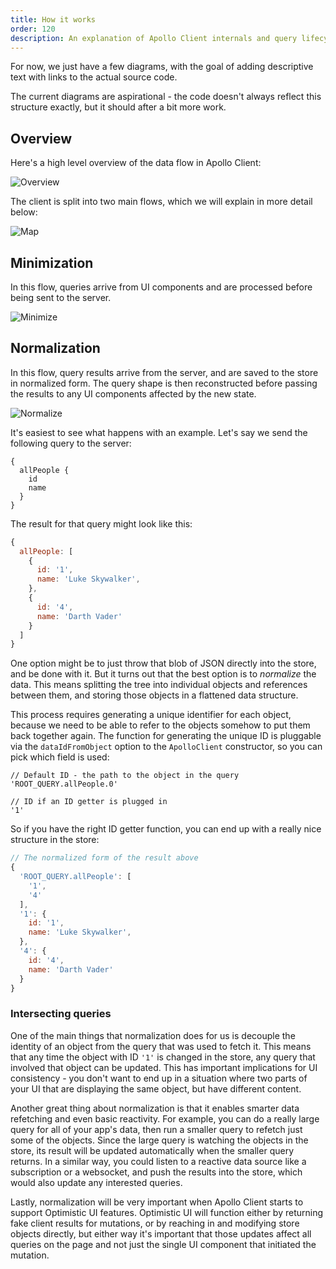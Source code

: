 ```yaml
---
title: How it works
order: 120
description: An explanation of Apollo Client internals and query lifecycle
---
```


For now, we just have a few diagrams, with the goal of adding descriptive text with links to the actual source code.

The current diagrams are aspirational - the code doesn't always reflect this structure exactly, but it should after a bit more work.

<h2 id="overview">Overview</h2>

Here's a high level overview of the data flow in Apollo Client:

![Overview](../assets/client-diagrams/1-overview.png)

The client is split into two main flows, which we will explain in more detail below:

![Map](../assets/client-diagrams/2-map.png)

<h2 id="minimize">Minimization</h2>

In this flow, queries arrive from UI components and are processed before being sent to the server.

![Minimize](../assets/client-diagrams/3-minimize.png)

<h2 id="normalize">Normalization</h2>

In this flow, query results arrive from the server, and are saved to the store in normalized form. The query shape is then reconstructed before passing the results to any UI components affected by the new state.

![Normalize](../assets/client-diagrams/4-normalize.png)

It's easiest to see what happens with an example. Let's say we send the following query to the server:

```
{
  allPeople {
    id
    name
  }
}
```

The result for that query might look like this:

```js
{
  allPeople: [
    {
      id: '1',
      name: 'Luke Skywalker',
    },
    {
      id: '4',
      name: 'Darth Vader'
    }
  ]
}
```

One option might be to just throw that blob of JSON directly into the store, and be done with it. But it turns out that the best option is to _normalize_ the data. This means splitting the tree into individual objects and references between them, and storing those objects in a flattened data structure.

This process requires generating a unique identifier for each object, because we need to be able to refer to the objects somehow to put them back together again. The function for generating the unique ID is pluggable via the `dataIdFromObject` option to the `ApolloClient` constructor, so you can pick which field is used:

```
// Default ID - the path to the object in the query
'ROOT_QUERY.allPeople.0'

// ID if an ID getter is plugged in
'1'
```

So if you have the right ID getter function, you can end up with a really nice structure in the store:

```js
// The normalized form of the result above
{
  'ROOT_QUERY.allPeople': [
    '1',
    '4'
  ],
  '1': {
    id: '1',
    name: 'Luke Skywalker',
  },
  '4': {
    id: '4',
    name: 'Darth Vader'
  }
}
```

<h3 id='query-intersection'>Intersecting queries</h3>

One of the main things that normalization does for us is decouple the identity of an object from the query that was used to fetch it. This means that any time the object with ID `'1'` is changed in the store, any query that involved that object can be updated. This has important implications for UI consistency - you don't want to end up in a situation where two parts of your UI that are displaying the same object, but have different content.

Another great thing about normalization is that it enables smarter data refetching and even basic reactivity. For example, you can do a really large query for all of your app's data, then run a smaller query to refetch just some of the objects. Since the large query is watching the objects in the store, its result will be updated automatically when the smaller query returns. In a similar way, you could listen to a reactive data source like a subscription or a websocket, and push the results into the store, which would also update any interested queries.

Lastly, normalization will be very important when Apollo Client starts to support Optimistic UI features. Optimistic UI will function either by returning fake client results for mutations, or by reaching in and modifying store objects directly, but either way it's important that those updates affect all queries on the page and not just the single UI component that initiated the mutation.
